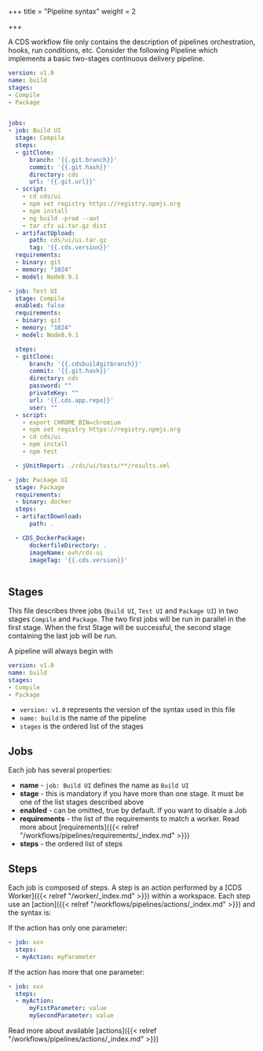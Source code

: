 +++
title = "Pipeline syntax"
weight = 2

+++


A CDS workflow file only contains the description of pipelines orchestration, hooks, run conditions, etc. 
Consider the following Pipeline which implements a basic two-stages continuous delivery pipeline.

```yaml
version: v1.0
name: build
stages:
- Compile
- Package


jobs:
- job: Build UI
  stage: Compile
  steps:
  - gitClone:
      branch: '{{.git.branch}}'
      commit: '{{.git.hash}}'
      directory: cds
      url: '{{.git.url}}'
  - script:
    - cd cds/ui
    - npm set registry https://registry.npmjs.org
    - npm install
    - ng build -prod --aot
    - tar cfz ui.tar.gz dist
  - artifactUpload:
      path: cds/ui/ui.tar.gz
      tag: '{{.cds.version}}'
  requirements:
  - binary: git
  - memory: "1024"
  - model: Node8.9.1

- job: Test UI
  stage: Compile
  enabled: false
  requirements:
  - binary: git
  - memory: "1024"
  - model: Node8.9.1

  steps:
  - gitClone:
      branch: '{{.cdsbuildgitbranch}}'
      commit: '{{.git.hash}}'
      directory: cds
      password: ""
      privateKey: ""
      url: '{{.cds.app.repo}}'
      user: ""
  - script:
    - export CHROME_BIN=chromium
    - npm set registry https://registry.npmjs.org
    - cd cds/ui
    - npm install
    - npm test

  - jUnitReport: ./cds/ui/tests/**/results.xml

- job: Package UI
  stage: Package
  requirements:
  - binary: docker
  steps:
  - artifactDownload:
      path: .

  - CDS_DockerPackage:
      dockerfileDirectory: .
      imageName: ovh/cds-ui
      imageTag: '{{.cds.version}}'
  
```

## Stages

This file describes three jobs (`Build UI`, `Test UI` and `Package UI`) in two stages `Compile` and `Package`. The two first jobs will be run in parallel in the first stage. When the first Stage will be successful, the second stage containing the last job will be run.

A pipeline will always begin with
```yaml
version: v1.0
name: build
stages:
- Compile
- Package
```

* `version: v1.0` represents the version of the syntax used in this file
* `name: build` is the name of the pipeline
* `stages` is the ordered list of the stages


## Jobs

Each job has several properties:

* **name** - `job: Build UI` defines the name as `Build UI`
* **stage** - this is mandatory if you have more than one stage. It must be one of the list stages described above
* **enabled** - can be omitted, true by default. If you want to disable a Job
* **requirements** - the list of the requirements to match a worker. Read more about [requirements]({{< relref "/workflows/pipelines/requirements/_index.md" >}})
* **steps** - the ordered list of steps 

## Steps

Each job is composed of steps. A step is an action performed by a [CDS Worker]({{< relref "/worker/_index.md" >}}) within a workspace. Each step use an [action]({{< relref "/workflows/pipelines/actions/_index.md" >}}) and the syntax is:

If the action has only one parameter:

```yaml
- job: xxx
  steps:
  - myAction: myParameter
```

If the action has more that one parameter:

```yaml
- job: xxx
  steps:
  - myAction: 
      myFistParameter: value
      mySecondParameter: value
```

Read more about available [actions]({{< relref "/workflows/pipelines/actions/_index.md" >}})
